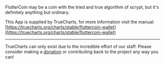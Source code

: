 FlutterCoin may be a coin with the tried and true algorithm of scrypt, but it's definitely anything but ordinary.

This App is supplied by TrueCharts, for more information visit the manual: [https://truecharts.org/charts/stable/fluttercoin-wallet](https://truecharts.org/charts/stable/fluttercoin-wallet)

---

TrueCharts can only exist due to the incredible effort of our staff.
Please consider making a [donation](https://truecharts.org/sponsor) or contributing back to the project any way you can!
